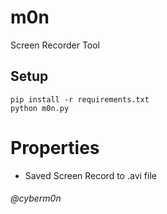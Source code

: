 # m0n
Screen Recorder Tool

## Setup

```
pip install -r requirements.txt
python m0n.py
```

# Properties

- Saved Screen Record to .avi file

###### @cyberm0n
